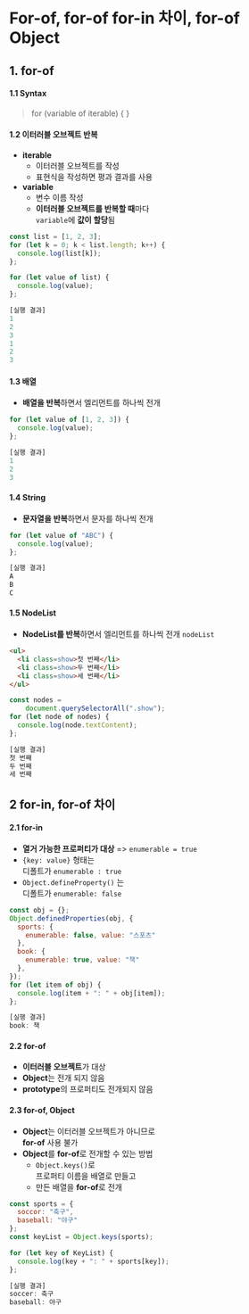 # For-of, for-of for-in 차이, for-of Object
## 1. for-of
#### 1.1 Syntax
> for (variable of iterable) { }

#### 1.2 이터러블 오브젝트 반복
- **iterable**
  + 이터러블 오브젝트를 작성
  + 표현식을 작성하면 평과 결과를 사용
- **variable**
  + 변수 이름 작성
  + **이터러블 오브젝트를 반복할 때**마다  
  `variable`에 **값이 할당**됨
```js
const list = [1, 2, 3];
for (let k = 0; k < list.length; k++) {
  console.log(list[k]);
};

for (let value of list) {
  console.log(value);
};

[실행 결과]
1
2
3
1
2
3
```
 #### 1.3 배열
 - **배열을 반복**하면서 엘리먼트를 하나씩 전개
 ```js
 for (let value of [1, 2, 3]) {
   console.log(value);
 };
 
[실행 결과]
1
2
3
```
#### 1.4 String
- **문자열을 반복**하면서 문자를 하나씩 전개
```js
for (let value of "ABC") {
  console.log(value);
};

[실행 결과]
A
B
C
```
#### 1.5 NodeList
- **NodeList를 반복**하면서 엘리먼트를 하나씩 전개
`nodeList`
```html
<ul>
  <li class=show>첫 번째</li>
  <li class=show>두 번째</li>
  <li class=show>세 번째</li>
</ul>
```
  
```js
const nodes =
    document.querySelectorAll(".show");
for (let node of nodes) {
  console.log(node.textContent);
};

[실행 결과]
첫 번째
두 번째
세 번째
```
## 2 for-in, for-of 차이
#### 2.1 for-in
+ **열거 가능한 프로퍼티가 대상** => `enumerable = true`
+ `{key: value}` 형태는  
  디폴트가 `enumerable : true`
+ `Object.defineProperty()` 는  
  디폴트가 `enumerable: false`
```js
const obj = {};
Object.definedProperties(obj, {
  sports: {
    enumerable: false, value: "스포츠"
  },
  book: {
    enumerable: true, value: "책"
  },
});
for (let item of obj) {
  console.log(item + ": " + obj[item]);
};

[실행 결과]
book: 책
```
#### 2.2 for-of
- **이터러블 오브젝트**가 대상
- **Object**는 전개 되지 않음
- **prototype**의 프로퍼티도 전개되지 않음

#### 2.3 for-of, Object
- **Object**는 이터러블 오브젝트가 아니므로  
**for-of** 사용 불가
- **Object**를 **for-of**로 전개할 수 있는 방법  
  + `Object.keys()`로  
  프로퍼티 이름을 배열로 만들고
  + 만든 배열을 **for-of**로 전개
```js
const sports = {
  soccor: "축구",
  baseball: "야구"
};
const keyList = Object.keys(sports);

for (let key of KeyList) {
  console.log(key + ": " + sports[key]);
};

[실행 결과]
soccer: 축구
baseball: 야구
```
